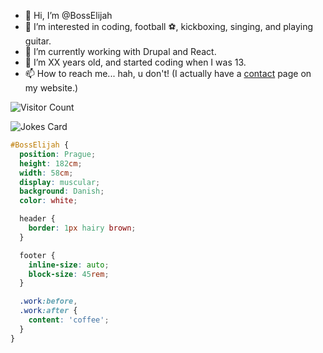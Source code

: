 - 👋 Hi, I’m @BossElijah
- 👀 I’m interested in coding, football ⚽, kickboxing, singing, and playing guitar.
- 🌱 I’m currently working with Drupal and React.
- 💞️ I’m XX years old, and started coding when I was 13.
- 📫 How to reach me... hah, u don't! (I actually have a [contact](bosselijah.github.io/contact) page on my website.)

![Visitor Count](https://profile-counter.glitch.me/BossElijah/count.svg)

![Jokes Card](https://readme-jokes.vercel.app/api)

```css
#BossElijah { 
  position: Prague; 
  height: 182cm;
  width: 58cm;
  display: muscular; 
  background: Danish; 
  color: white;

  header {
    border: 1px hairy brown;
  }

  footer {
    inline-size: auto;
    block-size: 45rem;
  }

  .work:before,
  .work:after {
    content: 'coffee';
  }
}
```
